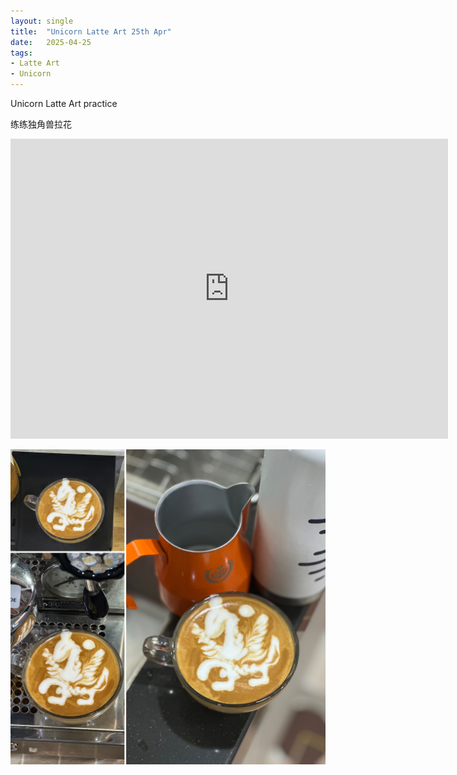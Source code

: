```yaml
---
layout: single
title:  "Unicorn Latte Art 25th Apr"
date:   2025-04-25
tags:
- Latte Art
- Unicorn
---
```


Unicorn Latte Art practice

练练独角兽拉花


<div class="embed-container">
  <iframe
      src="https://www.youtube.com/embed/C7G9LexC8-4"
      width="700"
      height="480"
      frameborder="0"
      allowfullscreen="true">
  </iframe>
</div>


![](/assets/img/2025/04/25/7C4D243F-26DE-4752-A7B5-49AA4E3BDF1D.JPG)
